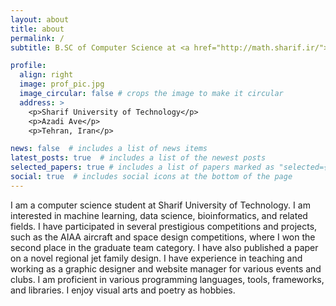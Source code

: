 ```yaml
---
layout: about
title: about
permalink: /
subtitle: B.SC of Computer Science at <a href="http://math.sharif.ir/">Department of Mathematical Sciences, Sharif University of Technology</a>

profile:
  align: right
  image: prof_pic.jpg
  image_circular: false # crops the image to make it circular
  address: >
    <p>Sharif University of Technology</p>
    <p>Azadi Ave</p>
    <p>Tehran, Iran</p>

news: false  # includes a list of news items
latest_posts: true  # includes a list of the newest posts
selected_papers: true # includes a list of papers marked as "selected={true}"
social: true  # includes social icons at the bottom of the page
---
```


I am a computer science student at Sharif University of Technology. I am interested in machine learning, data science, bioinformatics, and related fields. I have participated in several prestigious competitions and projects, such as the AIAA aircraft and space design competitions, where I won the second place in the graduate team category. I have also published a paper on a novel regional jet family design. I have experience in teaching and working as a graphic designer and website manager for various events and clubs. I am proficient in various programming languages, tools, frameworks, and libraries. I enjoy visual arts and poetry as hobbies.
